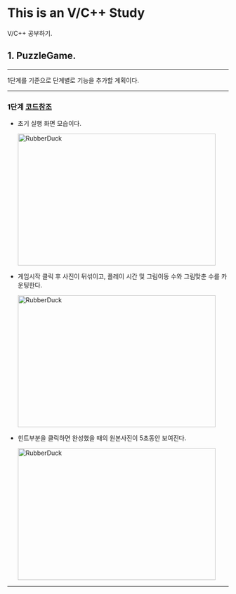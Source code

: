 # This is an V/C++ Study

V/C++ 공부하기.

## 1. PuzzleGame.

---

1단계를 기준으로 단계별로 기능을 추가할 계획이다.

---
### 1단계 [코드참조](https://github.com/malvr00/V-Cplusplus-review/tree/master/puzzleGame)
  
* 초기 실행 화면 모습이다.  

     <img src="https://user-images.githubusercontent.com/77275513/112713756-1c33a380-8f1a-11eb-8645-ac0d3ff53b48.PNG" width="450px" height="300px" title="100px" alt="RubberDuck"></img><br/>   
  
* 게임시작 클릭 후 사진이 뒤섞이고, 플레이 시간 및 그림이동 수와 그림맞춘 수를 카운팅한다.   
      
     <img src="https://user-images.githubusercontent.com/77275513/112713908-05da1780-8f1b-11eb-8ec4-aff97af30a6c.PNG" width="450px" height="300px" title="100px" alt="RubberDuck"></img><br/>
 
* 힌트부분을 클릭하면 완성했을 때의 원본사진이 5초동안 보여진다.

     <img src="https://user-images.githubusercontent.com/77275513/112714335-45096800-8f1d-11eb-9826-f287a9578255.PNG" width="450px" height="300px" title="100px" alt="RubberDuck"></img><br/>

---
